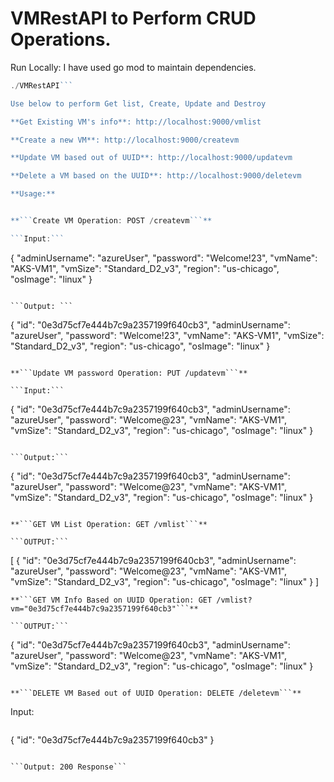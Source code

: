 # VMRestAPI to Perform CRUD Operations.

Run Locally: I have used go mod to maintain dependencies.

```go build
./VMRestAPI```

Use below to perform Get list, Create, Update and Destroy

**Get Existing VM's info**: http://localhost:9000/vmlist

**Create a new VM**: http://localhost:9000/createvm

**Update VM based out of UUID**: http://localhost:9000/updatevm

**Delete a VM based on the UUID**: http://localhost:9000/deletevm

**Usage:**


**```Create VM Operation: POST /createvm```**

```Input:```
```
{
    "adminUsername": "azureUser",
    "password": "Welcome!23",
    "vmName": "AKS-VM1",
    "vmSize": "Standard_D2_v3",
    "region": "us-chicago",
    "osImage": "linux"
  }
```

```Output: ```

```
{
    "id": "0e3d75cf7e444b7c9a2357199f640cb3",
    "adminUsername": "azureUser",
    "password": "Welcome!23",
    "vmName": "AKS-VM1",
    "vmSize": "Standard_D2_v3",
    "region": "us-chicago",
    "osImage": "linux"
}
```

**```Update VM password Operation: PUT /updatevm```**

```Input:```

```
{
    "id": "0e3d75cf7e444b7c9a2357199f640cb3",
    "adminUsername": "azureUser",
    "password": "Welcome@23",
    "vmName": "AKS-VM1",
    "vmSize": "Standard_D2_v3",
    "region": "us-chicago",
    "osImage": "linux"
}
```

```Output:```

```
{
    "id": "0e3d75cf7e444b7c9a2357199f640cb3",
    "adminUsername": "azureUser",
    "password": "Welcome@23",
    "vmName": "AKS-VM1",
    "vmSize": "Standard_D2_v3",
    "region": "us-chicago",
    "osImage": "linux"
}
```

**```GET VM List Operation: GET /vmlist```**

```OUTPUT:```

```
[
    {
        "id": "0e3d75cf7e444b7c9a2357199f640cb3",
        "adminUsername": "azureUser",
        "password": "Welcome@23",
        "vmName": "AKS-VM1",
        "vmSize": "Standard_D2_v3",
        "region": "us-chicago",
        "osImage": "linux"
    }
]
```
**```GET VM Info Based on UUID Operation: GET /vmlist?vm="0e3d75cf7e444b7c9a2357199f640cb3"```**

```OUTPUT:```
```
{
    "id": "0e3d75cf7e444b7c9a2357199f640cb3",
    "adminUsername": "azureUser",
    "password": "Welcome@23",
    "vmName": "AKS-VM1",
    "vmSize": "Standard_D2_v3",
    "region": "us-chicago",
    "osImage": "linux"
}
```

**```DELETE VM Based out of UUID Operation: DELETE /deletevm```**

```
Input:
```
```
{
    "id": "0e3d75cf7e444b7c9a2357199f640cb3"
}
```

```Output: 200 Response```
